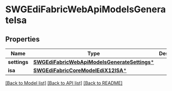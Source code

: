 # SWGEdiFabricWebApiModelsGenerateIsa

## Properties
Name | Type | Description | Notes
------------ | ------------- | ------------- | -------------
**settings** | [**SWGEdiFabricWebApiModelsGenerateSettings***](SWGEdiFabricWebApiModelsGenerateSettings.md) |  | [optional] 
**isa** | [**SWGEdiFabricCoreModelEdiX12ISA***](SWGEdiFabricCoreModelEdiX12ISA.md) |  | [optional] 

[[Back to Model list]](../README.md#documentation-for-models) [[Back to API list]](../README.md#documentation-for-api-endpoints) [[Back to README]](../README.md)


